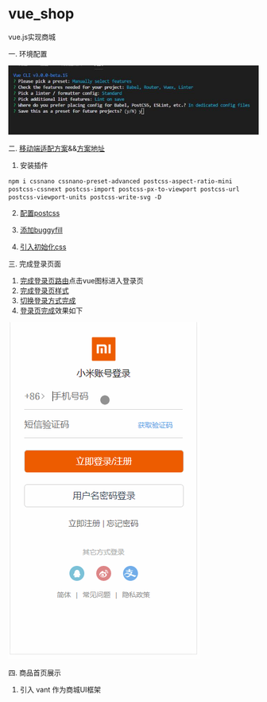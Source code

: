 # vue_shop
vue.js实现商城

一. 环境配置

![vue-cli配置](readmeImages/1.jpg)

二. [移动端适配方案](https://github.com/HaitaoWang555/vue_shop/commit/39c7999332b1bd0b906a27d2b0ec5dad799f1e69)&&[方案地址](https://www.w3cplus.com/mobile/vw-layout-in-vue.html)

  1. 安装插件
  ```
  npm i cssnano cssnano-preset-advanced postcss-aspect-ratio-mini postcss-cssnext postcss-import postcss-px-to-viewport postcss-url postcss-viewport-units postcss-write-svg -D
  ```
  
  2. [配置postcss](.postcssrc.js)

  3. [添加buggyfill](https://github.com/HaitaoWang555/vue_shop/blob/39c7999332b1bd0b906a27d2b0ec5dad799f1e69/shop_app/public/index.html)

  4. [引入初始化css](https://github.com/HaitaoWang555/vue_shop/commit/b2add429932117450b961e2b99cf72ec379d2ed5)

三. 完成登录页面

  1. [完成登录页路由](https://github.com/HaitaoWang555/vue_shop/commit/2e74ce5349a76874b8da6379db66bd51a270f926)点击vue图标进入登录页
  2. [完成登录页样式](https://github.com/HaitaoWang555/vue_shop/commit/fad343747a76f64ca263e46387b356065ac33a77)
  3. [切换登录方式完成](https://github.com/HaitaoWang555/vue_shop/commit/5b0ec0d8017e50c76766407474c834f93963d7d3)
  4. [登录页完成](https://github.com/HaitaoWang555/vue_shop/commit/0a603f6b416d4630d966d365c1ee26ffe0a57055)效果如下

  ![登录页效果图](readmeImages/login.gif)

四. 商品首页展示
  1. 引入 vant 作为商城UI框架 
